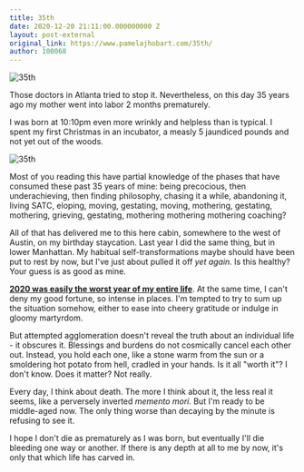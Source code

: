 ```yaml
---
title: 35th
date: 2020-12-20 21:11:00.000000000 Z
layout: post-external
original_link: https://www.pamelajhobart.com/35th/
author: 100068
---
```


 ![35th](https://www.pamelajhobart.com/content/images/2021/07/happy-birthday-cake.jpeg)

Those doctors in Atlanta tried to stop it. Nevertheless, on this day 35 years ago my mother went into labor 2 months prematurely.

I was born at 10:10pm even more wrinkly and helpless than is typical. I spent my first Christmas in an incubator, a measly 5 jaundiced pounds and not yet out of the woods.

![35th](https://images.squarespace-cdn.com/content/v1/5cd73a0d348cd959b05d14d1/1608516467531-L0ZX2T4N88HIEVWWWBFV/IMG_0721.jpg?format=2500w)

Most of you reading this have partial knowledge of the phases that have consumed these past 35 years of mine: being precocious, then underachieving, then finding philosophy, chasing it a while, abandoning it, living SATC, eloping, moving, gestating, moving, mothering, gestating, mothering, grieving, gestating, mothering mothering mothering coaching?

All of that has delivered me to this here cabin, somewhere to the west of Austin, on my birthday staycation. Last year I did the same thing, but in lower Manhattan. My habitual self-transformations maybe should have been put to rest by now, but I've just about pulled it off _yet again._ Is this healthy? Your guess is as good as mine.

[**2020 was easily the worst year of my entire life**](https://www.pamelajhobart.com/blog/lockdown-in-nyc-made-me-want-to-kill-myself-so-i-had-to-leave). At the same time, I can't deny my good fortune, so intense in places. I'm tempted to try to sum up the situation somehow, either to ease into cheery gratitude or indulge in gloomy martyrdom.

But attempted agglomeration doesn't reveal the truth about an individual life - it obscures it. Blessings and burdens do not cosmically cancel each other out. Instead, you hold each one, like a stone warm from the sun or a smoldering hot potato from hell, cradled in your hands. Is it all "worth it"? I don't know. Does it matter? Not really.

Every day, I think about death. The more I think about it, the less real it seems, like a perversely inverted _memento mori._ But I'm ready to be middle-aged now. The only thing worse than decaying by the minute is refusing to see it.

I hope I don't die as prematurely as I was born, but eventually I'll die bleeding one way or another. If there is any depth at all to me by now, it's only that which life has carved in.

